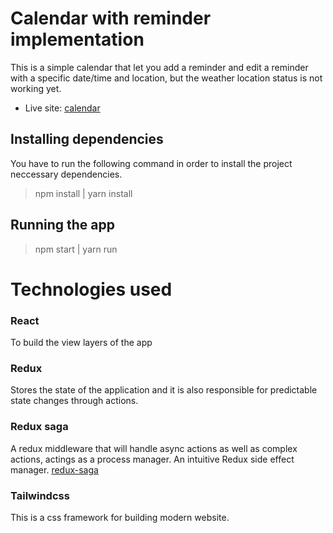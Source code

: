 # Calendar with reminder implementation

This is a simple calendar that let you add a reminder and edit a reminder with a specific date/time and location, but the weather location status is not working yet.

- Live site: [calendar](https://mercy-calendar.netlify.app/)

## Installing dependencies

You have to run the following command in order to install the project neccessary dependencies. 

> npm install | yarn install

## Running the app

> npm start | yarn run 

# Technologies used

### React 

To build the view layers of the app

### Redux 

Stores the state of the application and it is also responsible for predictable state changes through actions. 

### Redux saga 

A redux middleware that will handle async actions as well as complex actions, actings as a process manager. An intuitive Redux side effect manager.
[redux-saga](https://redux-saga.js.org/)

### Tailwindcss

This is a css framework for building modern website.

